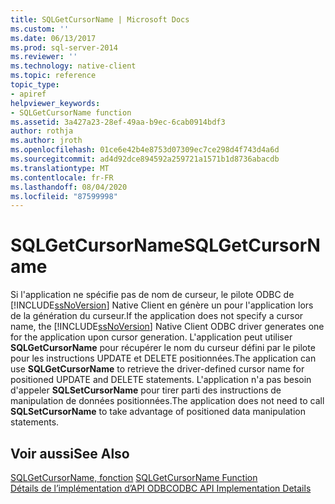 ```yaml
---
title: SQLGetCursorName | Microsoft Docs
ms.custom: ''
ms.date: 06/13/2017
ms.prod: sql-server-2014
ms.reviewer: ''
ms.technology: native-client
ms.topic: reference
topic_type:
- apiref
helpviewer_keywords:
- SQLGetCursorName function
ms.assetid: 3a427a23-28ef-49aa-b9ec-6cab0914bdf3
author: rothja
ms.author: jroth
ms.openlocfilehash: 01ce6e42b4e8753d07309ec7ce298d4f743d4a6d
ms.sourcegitcommit: ad4d92dce894592a259721a1571b1d8736abacdb
ms.translationtype: MT
ms.contentlocale: fr-FR
ms.lasthandoff: 08/04/2020
ms.locfileid: "87599998"
---
```

# <a name="sqlgetcursorname"></a><span data-ttu-id="b9d7a-102">SQLGetCursorName</span><span class="sxs-lookup"><span data-stu-id="b9d7a-102">SQLGetCursorName</span></span>
  <span data-ttu-id="b9d7a-103">Si l'application ne spécifie pas de nom de curseur, le pilote ODBC de [!INCLUDE[ssNoVersion](../../includes/ssnoversion-md.md)] Native Client en génère un pour l'application lors de la génération du curseur.</span><span class="sxs-lookup"><span data-stu-id="b9d7a-103">If the application does not specify a cursor name, the [!INCLUDE[ssNoVersion](../../includes/ssnoversion-md.md)] Native Client ODBC driver generates one for the application upon cursor generation.</span></span> <span data-ttu-id="b9d7a-104">L'application peut utiliser **SQLGetCursorName** pour récupérer le nom du curseur défini par le pilote pour les instructions UPDATE et DELETE positionnées.</span><span class="sxs-lookup"><span data-stu-id="b9d7a-104">The application can use **SQLGetCursorName** to retrieve the driver-defined cursor name for positioned UPDATE and DELETE statements.</span></span> <span data-ttu-id="b9d7a-105">L'application n'a pas besoin d'appeler **SQLSetCursorName** pour tirer parti des instructions de manipulation de données positionnées.</span><span class="sxs-lookup"><span data-stu-id="b9d7a-105">The application does not need to call **SQLSetCursorName** to take advantage of positioned data manipulation statements.</span></span>  
  
## <a name="see-also"></a><span data-ttu-id="b9d7a-106">Voir aussi</span><span class="sxs-lookup"><span data-stu-id="b9d7a-106">See Also</span></span>  
 <span data-ttu-id="b9d7a-107">[SQLGetCursorName, fonction](https://go.microsoft.com/fwlink/?LinkId=59349) </span><span class="sxs-lookup"><span data-stu-id="b9d7a-107">[SQLGetCursorName Function](https://go.microsoft.com/fwlink/?LinkId=59349) </span></span>  
 [<span data-ttu-id="b9d7a-108">Détails de l’implémentation d’API ODBC</span><span class="sxs-lookup"><span data-stu-id="b9d7a-108">ODBC API Implementation Details</span></span>](odbc-api-implementation-details.md)  
  
  
